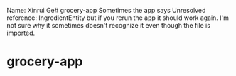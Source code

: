 Name: Xinrui Ge# grocery-app
Sometimes the app says Unresolved reference: IngredientEntity but if you rerun the app it should
work again. I'm not sure why it sometimes doesn't recognize it even though the file is imported.
# grocery-app
